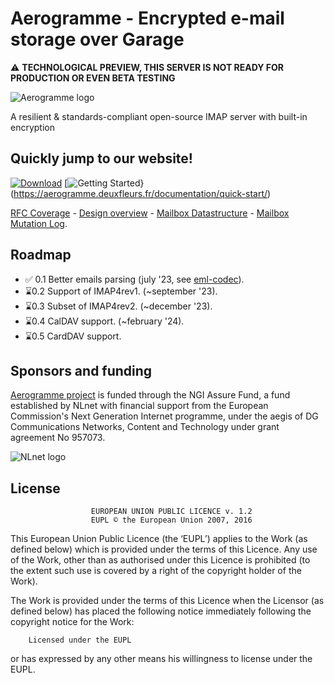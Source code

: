 # Aerogramme - Encrypted e-mail storage over Garage

⚠️ **TECHNOLOGICAL PREVIEW, THIS SERVER IS NOT READY FOR PRODUCTION OR EVEN BETA TESTING**

![Aerogramme logo](https://aerogramme.deuxfleurs.fr/logo/aerogramme-blue-hz.svg)

A resilient & standards-compliant open-source IMAP server with built-in encryption 

## Quickly jump to our website!

[![Download](https://aerogramme.deuxfleurs.fr/images/download.png)](https://aerogramme.deuxfleurs.fr/download/) [![Getting Started](https://aerogramme.deuxfleurs.fr/images/getting-started.png)}(https://aerogramme.deuxfleurs.fr/documentation/quick-start/)

[RFC Coverage](https://aerogramme.deuxfleurs.fr/documentation/reference/rfc/) - [Design overview](https://aerogramme.deuxfleurs.fr/documentation/design/overview/) - [Mailbox Datastructure](https://aerogramme.deuxfleurs.fr/documentation/design/mailbox/) - [Mailbox Mutation Log](https://aerogramme.deuxfleurs.fr/documentation/design/log/).

## Roadmap

  - ✅ 0.1 Better emails parsing (july '23, see [eml-codec](https://git.deuxfleurs.fr/Deuxfleurs/eml-codec)).
  - ⌛0.2 Support of IMAP4rev1. (~september '23).
  - ⌛0.3 Subset of IMAP4rev2. (~december '23).
  - ⌛0.4 CalDAV support. (~february '24).
  - ⌛0.5 CardDAV support.

## Sponsors and funding

[Aerogramme project](https://nlnet.nl/project/Aerogramme/) is funded through the NGI Assure Fund, a fund established by NLnet with financial support from the European Commission's Next Generation Internet programme, under the aegis of DG Communications Networks, Content and Technology under grant agreement No 957073.

![NLnet logo](https://aerogramme.deuxfleurs.fr/images/nlnet.svg)

## License

                      EUROPEAN UNION PUBLIC LICENCE v. 1.2
                      EUPL © the European Union 2007, 2016

This European Union Public Licence (the ‘EUPL’) applies to the Work (as defined
below) which is provided under the terms of this Licence. Any use of the Work,
other than as authorised under this Licence is prohibited (to the extent such
use is covered by a right of the copyright holder of the Work).

The Work is provided under the terms of this Licence when the Licensor (as
defined below) has placed the following notice immediately following the
copyright notice for the Work:

        Licensed under the EUPL

or has expressed by any other means his willingness to license under the EUPL.
